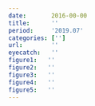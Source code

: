 ```yaml
---
date:       2016-00-00
title:      ''
period:     '2019.07'
categories: ['']
url:        ''
eyecatch:   ''
figure1:   ''
figure2:   ''
figure3:   ''
figure4:   ''
figure5:   ''
---
```

